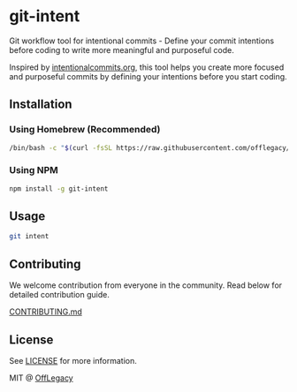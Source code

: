 # git-intent

Git workflow tool for intentional commits - Define your commit intentions before coding to write more meaningful and purposeful code.

Inspired by [intentionalcommits.org](https://intentionalcommits.org/), this tool helps you create more focused and purposeful commits by defining your intentions before you start coding.

## Installation

### Using Homebrew (Recommended)

```bash
/bin/bash -c "$(curl -fsSL https://raw.githubusercontent.com/offlegacy/git-intent/main/scripts/install.sh)"
```

### Using NPM

```bash
npm install -g git-intent
```

## Usage

```bash
git intent
```

## Contributing

We welcome contribution from everyone in the community. Read below for detailed contribution guide.

[CONTRIBUTING.md](./CONTRIBUTING.md)

## License

See [LICENSE](./LICENSE) for more information.

MIT @ [OffLegacy](https://github.com/offlegacy)